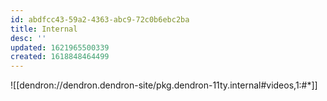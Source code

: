 ```yaml
---
id: abdfcc43-59a2-4363-abc9-72c0b6ebc2ba
title: Internal
desc: ''
updated: 1621965500339
created: 1618848464499
---
```


![[dendron://dendron.dendron-site/pkg.dendron-11ty.internal#videos,1:#*]]
